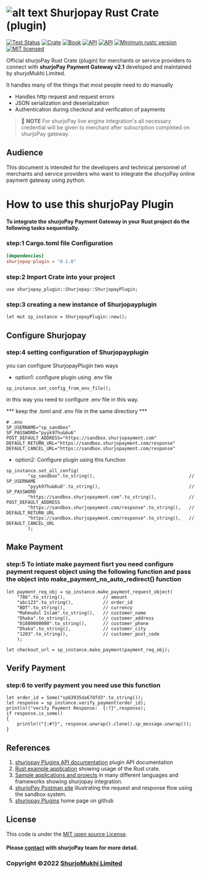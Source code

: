 # ![alt text](https://shurjopay.com.bd/dev/images/shurjoPay.png) Shurjopay Rust Crate (plugin)

[![Test Status](https://github.com/rust-random/rand/workflows/Tests/badge.svg?event=push)]()
[![Crate](https://img.shields.io/crates/v/rand.svg)](https://docs.rs/shurjopay-plugin)
[![Book](https://img.shields.io/badge/book-master-yellow.svg)](https://github.com/shurjopay-plugins/shurjopay-plugin)
[![API](https://img.shields.io/badge/api-master-yellow.svg)](https://docs.rs/shurjopay-plugin)
[![API](https://docs.rs/rand/badge.svg)](https://docs.rs/shurjopay-plugin)
[![Minimum rustc version](https://img.shields.io/badge/rustc-1.51+-lightgray.svg)]()
[![MIT licensed](https://img.shields.io/badge/license-MIT-blue.svg)](./LICENSE)


Official shurjoPay Rust Crate (plugin) for merchants or service providers to connect with **shurjoPay Payment Gateway v2.1** developed and maintained by shurjoMukhi Limited.

It handles many of the things that most people need to do manually

- Handles http request and request errors
- JSON serialization and deserialization
- Authentication during checkout and verification of payments

> 📝 **NOTE** For shurjoPay live engine integration's all necessary credential will be given to merchant after subscription completed on shurjoPay gateway.


## Audience

This document is intended for the developers and technical personnel of merchants and service providers who want to integrate the shurjoPay online payment gateway using python.

# How to use this shurjoPay Plugin

#### To integrate the shurjoPay Payment Gateway in your Rust project do the following tasks sequentially.

### step:1  Cargo.toml file Configuration

```toml
[dependencies]
shurjopay-plugin = "0.1.0"
```

### step:2  Import Crate into your project
```
use shurjopay_plugin::Shurjopay::ShurjopayPlugin;
```
### step:3  creating a new instance of Shurjopayplugin
```
let mut sp_instance = ShurjopayPlugin::new();
```
## Configure Shurjopay  
### step:4  setting configuration of Shurjopayplugin

you can configure ShurjopayPlugin two ways

* option1: configure plugin using .env file
```
sp_instance.set_config_from_env_file();
```
in this way you need to configure .env file in this way.

*** keep the .toml and .env file in the same directiory *** 

```
# .env
SP_USERNAME="sp_sandbox"
SP_PASSWORD="pyyk97hu&6u6"
POST_DEFAULT_ADDRESS="https://sandbox.shurjopayment.com"
DEFAULT_RETURN_URL="https://sandbox.shurjopayment.com/response"
DEFAULT_CANCEL_URL="https://sandbox.shurjopayment.com/response"
```


* option2: Configure plugin using this function
```
sp_instance.set_all_config(
        "sp_sandbox".to_string(),                                   // SP_USERNAME
        "pyyk97hu&6u6".to_string(),                                 // SP_PASSWORD
        "https://sandbox.shurjopayment.com".to_string(),            // POST_DEFAULT_ADDRESS
        "https://sandbox.shurjopayment.com/response".to_string(),   // DEFAULT_RETURN_URL
        "https://sandbox.shurjopayment.com/response".to_string(),   // DEFAULT_CANCEL_URL
        );
```


## Make Payment
### step:5 To intiate make payment fisrt you need configure payment request object using the following function and pass the object into make_payment_no_auto_redirect() function
```
let payment_req_obj = sp_instance.make_payment_request_object(
    "786".to_string(),              // amount
    "abc123".to_string(),           // order_id
    "BDT".to_string(),              // currency
    "Mahmudul Islam".to_string(),   // customer_name
    "Dhaka".to_string(),            // customer_address
    "01800000000".to_string(),      // customer_phone
    "Dhaka".to_string(),            // customer_city
    "1203".to_string(),             // customer_post_code
    );
```

```
let checkout_url = sp_instance.make_payment(payment_req_obj); 
```


## Verify Payment
### step:6 to verify payment you need use this function
```
let order_id = Some("sp63935da67dfd3".to_string());
let response = sp_instance.verify_payment(order_id);
println!("verify Payment Response:  {:?}",response);
if response.is_some()
{
    println!("{:#?}", response.unwrap().clone().sp_message.unwrap());
}
```

## References
1. [shurjopay Plugins API documentation](https://docs.rs/sp-plugin-rust) plugin API documentation
2. [Rust example application](https://github.com/shurjopay-plugins/sp-plugin-usage-examples/tree/dev/rust-app-rust-plugin) showing usage of the Rust crate.
3. [Sample applications and projects](https://github.com/shurjopay-plugins/sp-plugin-usage-examples) in many different languages and frameworks showing shurjopay integration.
4. [shurjoPay Postman site](https://documenter.getpostman.com/view/6335853/U16dS8ig) illustrating the request and response flow using the sandbox system.
5. [shurjopay Plugins](https://github.com/shurjopay-plugins) home page on github


## License
This code is under the [MIT open source License](LICENSE).
#### Please [contact](https://shurjopay.com.bd/#contacts) with shurjoPay team for more detail.
### Copyright ©️2022 [ShurjoMukhi Limited](https://shurjopay.com.bd/)
